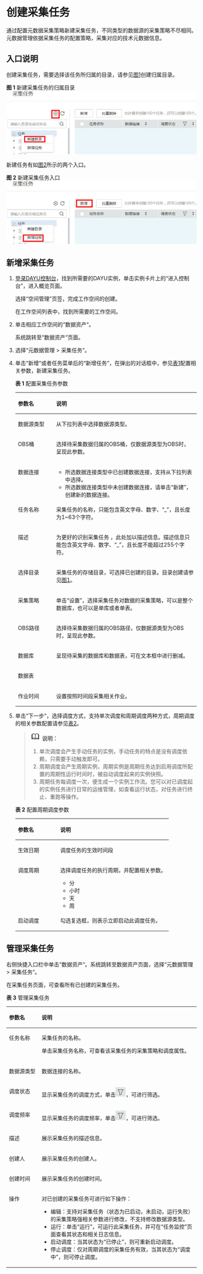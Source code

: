 # 创建采集任务<a name="dayu_01_0804"></a>

通过配置元数据采集策略新建采集任务，不同类型的数据源的采集策略不尽相同。元数据管理依据采集任务的配置策略，采集对应的技术元数据信息。

## 入口说明<a name="zh-cn_topic_0141836083_section123410126716"></a>

创建采集任务，需要选择该任务所归属的目录，请参见[图1](#zh-cn_topic_0141836083_fig142971113815)创建归属目录。

**图 1**  新建采集任务的归属目录<a name="zh-cn_topic_0141836083_fig142971113815"></a>  
![](figures/新建采集任务的归属目录.jpg "新建采集任务的归属目录")

新建任务有如[图2](#zh-cn_topic_0141836083_fig278352781015)所示的两个入口。

**图 2**  新建采集任务入口<a name="zh-cn_topic_0141836083_fig278352781015"></a>  
![](figures/新建采集任务入口.jpg "新建采集任务入口")

## 新增采集任务<a name="zh-cn_topic_0141836083_section42571638131319"></a>

1.  [登录DAYU控制台](https://console.huaweicloud.com/dayu/)，找到所需要的DAYU实例，单击实例卡片上的“进入控制台”，进入概览页面。

    选择“空间管理”页签，完成工作空间的创建。

    在工作空间列表中，找到所需要的工作空间。


1.  单击相应工作空间的“数据资产“。

    系统跳转至“数据资产“页面。


1.  选择“元数据管理  \>  采集任务“。
2.  单击“新增“或者任务菜单后的“新增任务“，在弹出的对话框中，参见[表1](#zh-cn_topic_0141836083_table105313428316)配置相关参数，新建采集任务。

    **表 1**  配置采集任务参数

    <a name="zh-cn_topic_0141836083_table105313428316"></a>
    <table><thead align="left"><tr id="zh-cn_topic_0141836083_row553544283118"><th class="cellrowborder" valign="top" width="21.07%" id="mcps1.2.3.1.1"><p id="zh-cn_topic_0141836083_p1553504203119"><a name="zh-cn_topic_0141836083_p1553504203119"></a><a name="zh-cn_topic_0141836083_p1553504203119"></a>参数名</p>
    </th>
    <th class="cellrowborder" valign="top" width="78.93%" id="mcps1.2.3.1.2"><p id="zh-cn_topic_0141836083_p10536174253111"><a name="zh-cn_topic_0141836083_p10536174253111"></a><a name="zh-cn_topic_0141836083_p10536174253111"></a>说明</p>
    </th>
    </tr>
    </thead>
    <tbody><tr id="zh-cn_topic_0141836083_row18536164263118"><td class="cellrowborder" valign="top" width="21.07%" headers="mcps1.2.3.1.1 "><p id="zh-cn_topic_0141836083_p1653614283115"><a name="zh-cn_topic_0141836083_p1653614283115"></a><a name="zh-cn_topic_0141836083_p1653614283115"></a>数据源类型</p>
    </td>
    <td class="cellrowborder" valign="top" width="78.93%" headers="mcps1.2.3.1.2 "><p id="zh-cn_topic_0141836083_p13123744123619"><a name="zh-cn_topic_0141836083_p13123744123619"></a><a name="zh-cn_topic_0141836083_p13123744123619"></a>从下拉列表中选择数据源类型。</p>
    </td>
    </tr>
    <tr id="zh-cn_topic_0141836083_row3611947602"><td class="cellrowborder" valign="top" width="21.07%" headers="mcps1.2.3.1.1 "><p id="zh-cn_topic_0141836083_p16121547506"><a name="zh-cn_topic_0141836083_p16121547506"></a><a name="zh-cn_topic_0141836083_p16121547506"></a>OBS桶</p>
    </td>
    <td class="cellrowborder" valign="top" width="78.93%" headers="mcps1.2.3.1.2 "><p id="zh-cn_topic_0141836083_p56124471905"><a name="zh-cn_topic_0141836083_p56124471905"></a><a name="zh-cn_topic_0141836083_p56124471905"></a>选择待采集数据归属的OBS桶，仅数据源类型为OBS时，呈现此参数。</p>
    </td>
    </tr>
    <tr id="zh-cn_topic_0141836083_row35360424312"><td class="cellrowborder" valign="top" width="21.07%" headers="mcps1.2.3.1.1 "><p id="zh-cn_topic_0141836083_p18536042173120"><a name="zh-cn_topic_0141836083_p18536042173120"></a><a name="zh-cn_topic_0141836083_p18536042173120"></a>数据连接</p>
    </td>
    <td class="cellrowborder" valign="top" width="78.93%" headers="mcps1.2.3.1.2 "><a name="zh-cn_topic_0141836083_ul12455454717"></a><a name="zh-cn_topic_0141836083_ul12455454717"></a><ul id="zh-cn_topic_0141836083_ul12455454717"><li>所选数据连接类型中已创建数据连接，支持从下拉列表中选择。</li><li>所选数据连接类型中未创建数据连接，请单击<span class="uicontrol" id="zh-cn_topic_0141836083_uicontrol8316221171216"><a name="zh-cn_topic_0141836083_uicontrol8316221171216"></a><a name="zh-cn_topic_0141836083_uicontrol8316221171216"></a>“新建”</span>，创建新的数据连接。</li></ul>
    </td>
    </tr>
    <tr id="zh-cn_topic_0141836083_row105361242173111"><td class="cellrowborder" valign="top" width="21.07%" headers="mcps1.2.3.1.1 "><p id="zh-cn_topic_0141836083_p953694210317"><a name="zh-cn_topic_0141836083_p953694210317"></a><a name="zh-cn_topic_0141836083_p953694210317"></a>任务名称</p>
    </td>
    <td class="cellrowborder" valign="top" width="78.93%" headers="mcps1.2.3.1.2 "><p id="zh-cn_topic_0141836083_p853634215312"><a name="zh-cn_topic_0141836083_p853634215312"></a><a name="zh-cn_topic_0141836083_p853634215312"></a>采集任务的名称，只能包含英文字母、数字、“_”，且长度为1~63个字符。</p>
    </td>
    </tr>
    <tr id="zh-cn_topic_0141836083_row5550175812324"><td class="cellrowborder" valign="top" width="21.07%" headers="mcps1.2.3.1.1 "><p id="zh-cn_topic_0141836083_p1155014589325"><a name="zh-cn_topic_0141836083_p1155014589325"></a><a name="zh-cn_topic_0141836083_p1155014589325"></a>描述</p>
    </td>
    <td class="cellrowborder" valign="top" width="78.93%" headers="mcps1.2.3.1.2 "><p id="zh-cn_topic_0141836083_p19552205823218"><a name="zh-cn_topic_0141836083_p19552205823218"></a><a name="zh-cn_topic_0141836083_p19552205823218"></a>为更好的识别采集任务 ，此处加以描述信息。描述信息只能包含英文字母、数字、“_”，且长度不能超过255个字符。</p>
    </td>
    </tr>
    <tr id="zh-cn_topic_0141836083_row015812693317"><td class="cellrowborder" valign="top" width="21.07%" headers="mcps1.2.3.1.1 "><p id="zh-cn_topic_0141836083_p115820693315"><a name="zh-cn_topic_0141836083_p115820693315"></a><a name="zh-cn_topic_0141836083_p115820693315"></a>选择目录</p>
    </td>
    <td class="cellrowborder" valign="top" width="78.93%" headers="mcps1.2.3.1.2 "><p id="zh-cn_topic_0141836083_p141580613317"><a name="zh-cn_topic_0141836083_p141580613317"></a><a name="zh-cn_topic_0141836083_p141580613317"></a>采集任务的存储目录，可选择已创建的目录。目录创建请参见<a href="#zh-cn_topic_0141836083_fig142971113815">图1</a>。</p>
    </td>
    </tr>
    <tr id="zh-cn_topic_0141836083_row670553113316"><td class="cellrowborder" valign="top" width="21.07%" headers="mcps1.2.3.1.1 "><p id="zh-cn_topic_0141836083_p167061438338"><a name="zh-cn_topic_0141836083_p167061438338"></a><a name="zh-cn_topic_0141836083_p167061438338"></a>采集策略</p>
    </td>
    <td class="cellrowborder" valign="top" width="78.93%" headers="mcps1.2.3.1.2 "><p id="zh-cn_topic_0141836083_p1670683203316"><a name="zh-cn_topic_0141836083_p1670683203316"></a><a name="zh-cn_topic_0141836083_p1670683203316"></a>单击<span class="uicontrol" id="zh-cn_topic_0141836083_uicontrol014215362177"><a name="zh-cn_topic_0141836083_uicontrol014215362177"></a><a name="zh-cn_topic_0141836083_uicontrol014215362177"></a>“设置”</span>，选择采集任务对数据的采集策略，可以是整个数据库，也可以是单库或者单表。</p>
    </td>
    </tr>
    <tr id="zh-cn_topic_0141836083_row1298952113111"><td class="cellrowborder" valign="top" width="21.07%" headers="mcps1.2.3.1.1 "><p id="zh-cn_topic_0141836083_p698917215114"><a name="zh-cn_topic_0141836083_p698917215114"></a><a name="zh-cn_topic_0141836083_p698917215114"></a>OBS路径</p>
    </td>
    <td class="cellrowborder" valign="top" width="78.93%" headers="mcps1.2.3.1.2 "><p id="zh-cn_topic_0141836083_p189891321915"><a name="zh-cn_topic_0141836083_p189891321915"></a><a name="zh-cn_topic_0141836083_p189891321915"></a>选择待采集数据归属的OBS路径，仅数据源类型为OBS时，呈现此参数。</p>
    </td>
    </tr>
    <tr id="zh-cn_topic_0141836083_row1214919116330"><td class="cellrowborder" valign="top" width="21.07%" headers="mcps1.2.3.1.1 "><p id="zh-cn_topic_0141836083_p1914991113315"><a name="zh-cn_topic_0141836083_p1914991113315"></a><a name="zh-cn_topic_0141836083_p1914991113315"></a>数据库</p>
    </td>
    <td class="cellrowborder" rowspan="2" valign="top" width="78.93%" headers="mcps1.2.3.1.2 "><p id="zh-cn_topic_0141836083_p10139742359"><a name="zh-cn_topic_0141836083_p10139742359"></a><a name="zh-cn_topic_0141836083_p10139742359"></a>呈现待采集的数据库和数据表，可在文本框中进行删减。</p>
    </td>
    </tr>
    <tr id="zh-cn_topic_0141836083_row1610223115359"><td class="cellrowborder" valign="top" headers="mcps1.2.3.1.1 "><p id="zh-cn_topic_0141836083_p3103163118353"><a name="zh-cn_topic_0141836083_p3103163118353"></a><a name="zh-cn_topic_0141836083_p3103163118353"></a>数据表</p>
    </td>
    </tr>
    <tr id="zh-cn_topic_0141836083_row266441516458"><td class="cellrowborder" valign="top" width="21.07%" headers="mcps1.2.3.1.1 "><p id="zh-cn_topic_0141836083_p14664191520457"><a name="zh-cn_topic_0141836083_p14664191520457"></a><a name="zh-cn_topic_0141836083_p14664191520457"></a>作业时间</p>
    </td>
    <td class="cellrowborder" valign="top" width="78.93%" headers="mcps1.2.3.1.2 "><p id="zh-cn_topic_0141836083_p0664121574510"><a name="zh-cn_topic_0141836083_p0664121574510"></a><a name="zh-cn_topic_0141836083_p0664121574510"></a>设置按照时间段采集相关作业。</p>
    </td>
    </tr>
    </tbody>
    </table>

3.  单击“下一步“，选择调度方式，支持单次调度和周期调度两种方式，周期调度的相关参数配置请参见[表2](#zh-cn_topic_0141836083_table75621469441)。

    >![](public_sys-resources/icon-note.gif) **说明：**   
    >1.  单次调度会产生手动任务的实例，手动任务的特点是没有调度依赖，只需要手动触发即可。  
    >2.  周期调度会产生周期实例，周期实例是周期任务达到启用调度所配置的周期性运行时间时，被自动调度起来的实例快照。  
    >3.  周期任务每调度一次，便生成一个实例工作流。您可以对已调度起的实例任务进行日常的运维管理，如查看运行状态，对任务进行终止、重跑等操作。  

    **表 2**  配置周期调度参数

    <a name="zh-cn_topic_0141836083_table75621469441"></a>
    <table><thead align="left"><tr id="zh-cn_topic_0141836083_row1656214694416"><th class="cellrowborder" valign="top" width="27.58%" id="mcps1.2.3.1.1"><p id="zh-cn_topic_0141836083_p195627466446"><a name="zh-cn_topic_0141836083_p195627466446"></a><a name="zh-cn_topic_0141836083_p195627466446"></a>参数名</p>
    </th>
    <th class="cellrowborder" valign="top" width="72.42%" id="mcps1.2.3.1.2"><p id="zh-cn_topic_0141836083_p656234617442"><a name="zh-cn_topic_0141836083_p656234617442"></a><a name="zh-cn_topic_0141836083_p656234617442"></a>说明</p>
    </th>
    </tr>
    </thead>
    <tbody><tr id="zh-cn_topic_0141836083_row856213462449"><td class="cellrowborder" valign="top" width="27.58%" headers="mcps1.2.3.1.1 "><p id="zh-cn_topic_0141836083_p1556215467445"><a name="zh-cn_topic_0141836083_p1556215467445"></a><a name="zh-cn_topic_0141836083_p1556215467445"></a>生效日期</p>
    </td>
    <td class="cellrowborder" valign="top" width="72.42%" headers="mcps1.2.3.1.2 "><p id="zh-cn_topic_0141836083_p25622468443"><a name="zh-cn_topic_0141836083_p25622468443"></a><a name="zh-cn_topic_0141836083_p25622468443"></a>调度任务的生效时间段</p>
    </td>
    </tr>
    <tr id="zh-cn_topic_0141836083_row65623466445"><td class="cellrowborder" valign="top" width="27.58%" headers="mcps1.2.3.1.1 "><p id="zh-cn_topic_0141836083_p1356264664413"><a name="zh-cn_topic_0141836083_p1356264664413"></a><a name="zh-cn_topic_0141836083_p1356264664413"></a>调度周期</p>
    </td>
    <td class="cellrowborder" valign="top" width="72.42%" headers="mcps1.2.3.1.2 "><p id="zh-cn_topic_0141836083_p125626467444"><a name="zh-cn_topic_0141836083_p125626467444"></a><a name="zh-cn_topic_0141836083_p125626467444"></a>选择调度任务的执行周期，并配置相关参数。</p>
    <a name="zh-cn_topic_0141836083_ul9562114610446"></a><a name="zh-cn_topic_0141836083_ul9562114610446"></a><ul id="zh-cn_topic_0141836083_ul9562114610446"><li>分</li><li>小时</li><li>天</li><li>周</li></ul>
    </td>
    </tr>
    <tr id="zh-cn_topic_0141836083_row95621046154413"><td class="cellrowborder" valign="top" width="27.58%" headers="mcps1.2.3.1.1 "><p id="zh-cn_topic_0141836083_p55620463442"><a name="zh-cn_topic_0141836083_p55620463442"></a><a name="zh-cn_topic_0141836083_p55620463442"></a>启动调度</p>
    </td>
    <td class="cellrowborder" valign="top" width="72.42%" headers="mcps1.2.3.1.2 "><p id="zh-cn_topic_0141836083_p4562124624413"><a name="zh-cn_topic_0141836083_p4562124624413"></a><a name="zh-cn_topic_0141836083_p4562124624413"></a>勾选复选框，则表示立即启动此调度任务。</p>
    </td>
    </tr>
    </tbody>
    </table>


## 管理采集任务<a name="zh-cn_topic_0141836083_section15796164731219"></a>

右侧快捷入口栏中单击“数据资产“。系统跳转至数据资产页面，选择“元数据管理  \>  采集任务“。

在采集任务页面，可查看所有已创建的采集任务。

**表 3**  管理采集任务

<a name="zh-cn_topic_0141836083_table922753111283"></a>
<table><thead align="left"><tr id="zh-cn_topic_0141836083_row1922973120286"><th class="cellrowborder" valign="top" width="17.150000000000002%" id="mcps1.2.3.1.1"><p id="zh-cn_topic_0141836083_p7232431112814"><a name="zh-cn_topic_0141836083_p7232431112814"></a><a name="zh-cn_topic_0141836083_p7232431112814"></a>参数名</p>
</th>
<th class="cellrowborder" valign="top" width="82.85%" id="mcps1.2.3.1.2"><p id="zh-cn_topic_0141836083_p1023433112282"><a name="zh-cn_topic_0141836083_p1023433112282"></a><a name="zh-cn_topic_0141836083_p1023433112282"></a>说明</p>
</th>
</tr>
</thead>
<tbody><tr id="zh-cn_topic_0141836083_row8234143119282"><td class="cellrowborder" valign="top" width="17.150000000000002%" headers="mcps1.2.3.1.1 "><p id="zh-cn_topic_0141836083_p14234731172813"><a name="zh-cn_topic_0141836083_p14234731172813"></a><a name="zh-cn_topic_0141836083_p14234731172813"></a>任务名称</p>
</td>
<td class="cellrowborder" valign="top" width="82.85%" headers="mcps1.2.3.1.2 "><p id="zh-cn_topic_0141836083_p158071530193013"><a name="zh-cn_topic_0141836083_p158071530193013"></a><a name="zh-cn_topic_0141836083_p158071530193013"></a>采集任务的名称。</p>
<p id="zh-cn_topic_0141836083_p17329825656"><a name="zh-cn_topic_0141836083_p17329825656"></a><a name="zh-cn_topic_0141836083_p17329825656"></a>单击采集任务名称，可查看该采集任务的采集策略和调度属性。</p>
</td>
</tr>
<tr id="zh-cn_topic_0141836083_row1723483112816"><td class="cellrowborder" valign="top" width="17.150000000000002%" headers="mcps1.2.3.1.1 "><p id="zh-cn_topic_0141836083_p62341731152812"><a name="zh-cn_topic_0141836083_p62341731152812"></a><a name="zh-cn_topic_0141836083_p62341731152812"></a>数据源类型</p>
</td>
<td class="cellrowborder" valign="top" width="82.85%" headers="mcps1.2.3.1.2 "><p id="zh-cn_topic_0141836083_p1023417319286"><a name="zh-cn_topic_0141836083_p1023417319286"></a><a name="zh-cn_topic_0141836083_p1023417319286"></a>数据连接的名称。</p>
</td>
</tr>
<tr id="zh-cn_topic_0141836083_row52341331152817"><td class="cellrowborder" valign="top" width="17.150000000000002%" headers="mcps1.2.3.1.1 "><p id="zh-cn_topic_0141836083_p5234173102810"><a name="zh-cn_topic_0141836083_p5234173102810"></a><a name="zh-cn_topic_0141836083_p5234173102810"></a>调度状态</p>
</td>
<td class="cellrowborder" valign="top" width="82.85%" headers="mcps1.2.3.1.2 "><p id="zh-cn_topic_0141836083_p01594110113"><a name="zh-cn_topic_0141836083_p01594110113"></a><a name="zh-cn_topic_0141836083_p01594110113"></a>显示采集任务的调度方式，单击<a name="zh-cn_topic_0141836083_image123683612210"></a><a name="zh-cn_topic_0141836083_image123683612210"></a><span><img id="zh-cn_topic_0141836083_image123683612210" src="figures/icon-dlg-筛选.jpg"></span>，可进行筛选。</p>
</td>
</tr>
<tr id="zh-cn_topic_0141836083_row152348319286"><td class="cellrowborder" valign="top" width="17.150000000000002%" headers="mcps1.2.3.1.1 "><p id="zh-cn_topic_0141836083_p102347312282"><a name="zh-cn_topic_0141836083_p102347312282"></a><a name="zh-cn_topic_0141836083_p102347312282"></a>调度频率</p>
</td>
<td class="cellrowborder" valign="top" width="82.85%" headers="mcps1.2.3.1.2 "><p id="zh-cn_topic_0141836083_p11234103112813"><a name="zh-cn_topic_0141836083_p11234103112813"></a><a name="zh-cn_topic_0141836083_p11234103112813"></a>显示采集任务的调度频率，单击<a name="zh-cn_topic_0141836083_image817325192318"></a><a name="zh-cn_topic_0141836083_image817325192318"></a><span><img id="zh-cn_topic_0141836083_image817325192318" src="figures/icon-dlg-筛选.jpg"></span>，可进行筛选。</p>
</td>
</tr>
<tr id="zh-cn_topic_0141836083_row172341831172815"><td class="cellrowborder" valign="top" width="17.150000000000002%" headers="mcps1.2.3.1.1 "><p id="zh-cn_topic_0141836083_p1823412311284"><a name="zh-cn_topic_0141836083_p1823412311284"></a><a name="zh-cn_topic_0141836083_p1823412311284"></a>描述</p>
</td>
<td class="cellrowborder" valign="top" width="82.85%" headers="mcps1.2.3.1.2 "><p id="zh-cn_topic_0141836083_p1559411178614"><a name="zh-cn_topic_0141836083_p1559411178614"></a><a name="zh-cn_topic_0141836083_p1559411178614"></a>展示采集任务的描述信息。</p>
</td>
</tr>
<tr id="zh-cn_topic_0141836083_row6891102614294"><td class="cellrowborder" valign="top" width="17.150000000000002%" headers="mcps1.2.3.1.1 "><p id="zh-cn_topic_0141836083_p1989212612292"><a name="zh-cn_topic_0141836083_p1989212612292"></a><a name="zh-cn_topic_0141836083_p1989212612292"></a>创建人</p>
</td>
<td class="cellrowborder" valign="top" width="82.85%" headers="mcps1.2.3.1.2 "><p id="zh-cn_topic_0141836083_p98921426172919"><a name="zh-cn_topic_0141836083_p98921426172919"></a><a name="zh-cn_topic_0141836083_p98921426172919"></a>展示采集任务的创建人。</p>
</td>
</tr>
<tr id="zh-cn_topic_0141836083_row10580183752912"><td class="cellrowborder" valign="top" width="17.150000000000002%" headers="mcps1.2.3.1.1 "><p id="zh-cn_topic_0141836083_p125801037162911"><a name="zh-cn_topic_0141836083_p125801037162911"></a><a name="zh-cn_topic_0141836083_p125801037162911"></a>创建时间</p>
</td>
<td class="cellrowborder" valign="top" width="82.85%" headers="mcps1.2.3.1.2 "><p id="zh-cn_topic_0141836083_p15581193752918"><a name="zh-cn_topic_0141836083_p15581193752918"></a><a name="zh-cn_topic_0141836083_p15581193752918"></a>展示采集任务的创建时间。</p>
</td>
</tr>
<tr id="zh-cn_topic_0141836083_row109871947102915"><td class="cellrowborder" valign="top" width="17.150000000000002%" headers="mcps1.2.3.1.1 "><p id="zh-cn_topic_0141836083_p698764711298"><a name="zh-cn_topic_0141836083_p698764711298"></a><a name="zh-cn_topic_0141836083_p698764711298"></a>操作</p>
</td>
<td class="cellrowborder" valign="top" width="82.85%" headers="mcps1.2.3.1.2 "><p id="zh-cn_topic_0141836083_p89871447142915"><a name="zh-cn_topic_0141836083_p89871447142915"></a><a name="zh-cn_topic_0141836083_p89871447142915"></a>对已创建的采集任务可进行如下操作：</p>
<a name="zh-cn_topic_0141836083_ul290595718720"></a><a name="zh-cn_topic_0141836083_ul290595718720"></a><ul id="zh-cn_topic_0141836083_ul290595718720"><li>编辑：支持对采集任务（状态为已启动，未启动，运行失败）的采集策略强相关参数进行修改，不支持修改数据源类型。</li><li>运行：单击<span class="uicontrol" id="zh-cn_topic_0141836083_uicontrol996213223221"><a name="zh-cn_topic_0141836083_uicontrol996213223221"></a><a name="zh-cn_topic_0141836083_uicontrol996213223221"></a>“运行”</span>，可运行此采集任务，并可在<span class="wintitle" id="zh-cn_topic_0141836083_wintitle128821610182616"><a name="zh-cn_topic_0141836083_wintitle128821610182616"></a><a name="zh-cn_topic_0141836083_wintitle128821610182616"></a>“任务监控”</span>页面查看其状态和相关日志信息。</li><li>启动调度：当其状态为<span class="wintitle" id="zh-cn_topic_0141836083_wintitle1392975142818"><a name="zh-cn_topic_0141836083_wintitle1392975142818"></a><a name="zh-cn_topic_0141836083_wintitle1392975142818"></a>“已停止”</span>，则可重新启动调度。</li><li>停止调度：仅对周期调度的采集任务有效，当其状态为<span class="wintitle" id="zh-cn_topic_0141836083_wintitle12241102620503"><a name="zh-cn_topic_0141836083_wintitle12241102620503"></a><a name="zh-cn_topic_0141836083_wintitle12241102620503"></a>“调度中”</span>，则可停止调度。</li></ul>
</td>
</tr>
</tbody>
</table>

